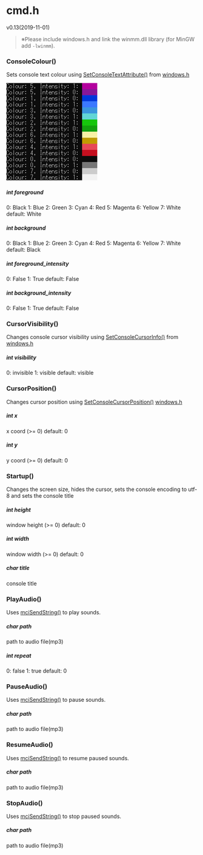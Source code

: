 # cmd.h

v0.13(2019-11-01)

> ※Please include windows.h and link the winmm.dll library (for MinGW add `-lwinmm`).

### ConsoleColour()

Sets console text colour using [SetConsoleTextAttribute()](https://docs.microsoft.com/en-us/windows/console/setconsoletextattribute) from [windows.h](https://docs.microsoft.com/en-gb/windows/console/)

![cmd_colours](cmd_colours.png)

##### *int* foreground

0: Black
1: Blue
2: Green
3: Cyan
4: Red
5: Magenta
6: Yellow
7: White
default: White

##### *int* background

0: Black
1: Blue
2: Green
3: Cyan
4: Red
5: Magenta
6: Yellow
7: White 
default: Black

##### *int* foreground_intensity

0: False
1: True
default: False

##### *int* background_intensity

0: False
1: True
default: False

### CursorVisibility()
Changes console cursor visibility using [SetConsoleCursorInfo()](https://docs.microsoft.com/en-us/windows/console/setconsolecursorinfo) from [windows.h](https://docs.microsoft.com/en-gb/windows/console/)

##### *int* visibility
0: invisible
1: visible
default: visible

### CursorPosition()
Changes cursor position using [SetConsoleCursorPosition()](https://docs.microsoft.com/en-us/windows/console/setconsolecursorposition) [windows.h](https://docs.microsoft.com/en-gb/windows/console/)

##### *int* x
x coord (>= 0)
default: 0

##### *int* y
y coord (>= 0)
default: 0

### Startup()
Changes the screen size, hides the cursor, sets the console encoding to utf-8 and sets the console title

##### *int* height
window height (>= 0)
default: 0

##### *int* width
window width (>= 0)
default: 0

##### *char* title
console title

### PlayAudio()
Uses [mciSendString()](https://docs.microsoft.com/en-us/previousversions/dd757161(v%3Dvs.85)) to play sounds.

##### *char* path
path to audio file(mp3)

##### *int* repeat
0: false
1: true
default: 0

### PauseAudio()
Uses [mciSendString()](https://docs.microsoft.com/en-us/previousversions/dd757161(v%3Dvs.85)) to pause sounds.

##### *char* path
path to audio file(mp3)

### ResumeAudio()
Uses [mciSendString()](https://docs.microsoft.com/en-us/previousversions/dd757161(v%3Dvs.85)) to resume paused sounds.

##### *char* path
path to audio file(mp3)

### StopAudio()

Uses [mciSendString()](https://docs.microsoft.com/en-us/previousversions/dd757161(v%3Dvs.85)) to stop paused sounds.

##### *char* path

path to audio file(mp3)